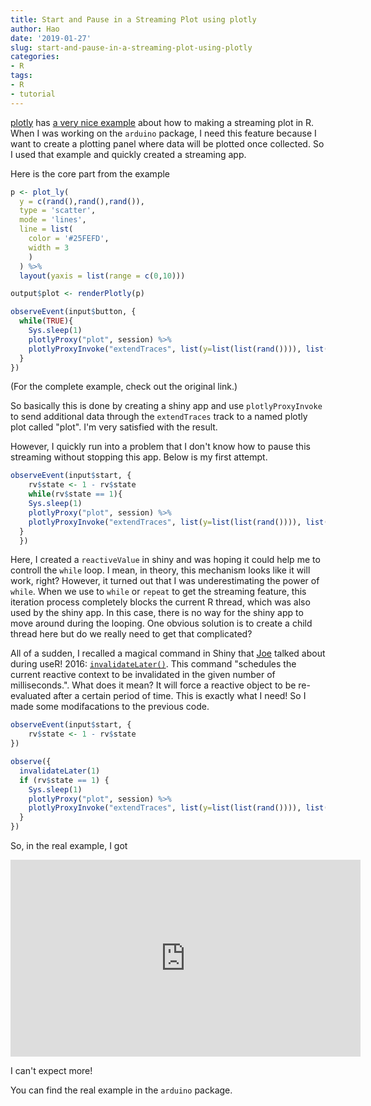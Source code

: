 ```yaml
---
title: Start and Pause in a Streaming Plot using plotly
author: Hao
date: '2019-01-27'
slug: start-and-pause-in-a-streaming-plot-using-plotly
categories:
- R
tags:
- R
- tutorial
---
```


[plotly](https://plot.ly) has [a very nice example](https://plot.ly/r/streaming/) about how to making a streaming plot in R. When I was working on the `arduino` package, I need this feature because I want to create a plotting panel where data will be plotted once collected. So I used that example and quickly created a streaming app. 

Here is the core part from the example

```r
p <- plot_ly(
  y = c(rand(),rand(),rand()),
  type = 'scatter',
  mode = 'lines',
  line = list(
    color = '#25FEFD',
    width = 3
    )
  ) %>%
  layout(yaxis = list(range = c(0,10)))

output$plot <- renderPlotly(p)

observeEvent(input$button, {
  while(TRUE){
    Sys.sleep(1)
    plotlyProxy("plot", session) %>%
    plotlyProxyInvoke("extendTraces", list(y=list(list(rand()))), list(0))
  }
})
```
(For the complete example, check out the original link.)

So basically this is done by creating a shiny app and use `plotlyProxyInvoke` to send additional data through the `extendTraces` track to a named plotly plot called "plot". I'm very satisfied with the result. 

However, I quickly run into a problem that I don't know how to pause this streaming without stopping this app. Below is my first attempt.

```r
observeEvent(input$start, {
    rv$state <- 1 - rv$state
    while(rv$state == 1){
    Sys.sleep(1)
    plotlyProxy("plot", session) %>%
    plotlyProxyInvoke("extendTraces", list(y=list(list(rand()))), list(0))
  }
  })
```

Here, I created a `reactiveValue` in shiny and was hoping it could help me to controll the `while` loop. I mean, in theory, this mechanism looks like it will work, right? However, it turned out that I was underestimating the power of `while`. When we use to `while` or `repeat` to get the streaming feature, this iteration process completely blocks the current R thread, which was also used by the shiny app. In this case, there is no way for the shiny app to move around during the looping. One obvious solution is to create a child thread here but do we really need to get that complicated?

All of a sudden, I recalled a magical command in Shiny that [Joe](https://twitter.com/jcheng) talked about during useR! 2016: [`invalidateLater()`](https://shiny.rstudio.com/reference/shiny/0.14/invalidateLater.html). This command "schedules the current reactive context to be invalidated in the given number of milliseconds.". What does it mean? It will force a reactive object to be re-evaluated after a certain period of time. This is exactly what I need! So I made some modifacations to the previous code.

```r
observeEvent(input$start, {
    rv$state <- 1 - rv$state
})

observe({
  invalidateLater(1)
  if (rv$state == 1) {
    Sys.sleep(1)
    plotlyProxy("plot", session) %>%
    plotlyProxyInvoke("extendTraces", list(y=list(list(rand()))), list(0))
  }
})
```

So, in the real example, I got

<iframe width="560" height="315" src="https://www.youtube.com/embed/C6mvf5CKX-c" frameborder="0" allow="accelerometer; autoplay; encrypted-media; gyroscope; picture-in-picture" allowfullscreen></iframe>

I can't expect more!

You can find the real example in the `arduino` package. 